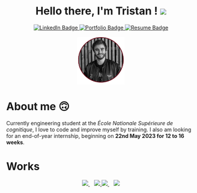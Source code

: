 
<div align="center">
  <h1> Hello there, I'm Tristan ! <img src="https://media.giphy.com/media/hvRJCLFzcasrR4ia7z/giphy.gif" width="30px"/>
</h1>
<div id="badges">
  <a href="https://www.linkedin.com/in/tristan-gclvs">
    <img src="https://img.shields.io/badge/LinkedIn-blue?style=for-the-badge&logo=linkedin&logoColor=white" alt="LinkedIn Badge" />
  </a>
  <a href="https://www.tristangclvs.fr">
    <img src="https://img.shields.io/badge/Portfolio-red?style=for-the-badge&logoColor=303030" alt="Portfolio Badge" />
  </a>
  <a href="https://read.cv/tristangclvs">
    <img src="https://img.shields.io/badge/Resume-303030?style=for-the-badge&logo=ReadMe&logoColor=white" alt="Resume Badge" />
  </a>
</div>
  <br>
   <img src="https://github.com/tristangclvs/tristangclvs/blob/main/Portrait-N%26B-cercle.png" alt="My photo" height="25%" width="25%"/> 

</div>

# About me :upside_down_face:
Currently engineering student at the *École Nationale Supérieure de cognitique*, I love to code and improve myself by training. 
I also am looking for an end-of-year internship, beginning on **22nd May 2023 for 12 to 16 weeks**.


# Works
<p align="center" dir="auto">
  <!--
  <a target="_blank" rel="noopener noreferrer" href="https://github.com/tristangclvs/Colony">
    <img width="400"  src="https://github.com/tristangclvs/tristangclvs/blob/main/Colony.jpg" style="max-width: 100%;">
  </a>
   <a target="_blank" rel="noopener noreferrer" href="https://github.com/tristangclvs/tristangclvs/blob/main/Site i2c.jpg">
    <img width="400"  src="https://github.com/tristangclvs/tristangclvs/blob/main/Site i2c.jpg" style="max-width: 100%;">
  </a> -->
  <a target="_blank" rel="noopener noreferrer" href="https://github.com/tristangclvs/Project_A-Star">
    <img align=""  src="https://github-readme-stats.vercel.app/api/pin/?username=tristangclvs&repo=Project_A-Star&theme=dark" />
  </a>
  <!-- <p></p> --> &nbsp;&nbsp;
  <a target="_blank" rel="noopener noreferrer" href="https://github.com/tristangclvs/MusiClassify">
    <img align=""  src="https://github-readme-stats.vercel.app/api/pin/?username=tristangclvs&repo=MusiClassify&theme=dark" />
  </a>
  
  <a target="_blank" rel="noopener noreferrer" href="https://github.com/tristangclvs/Colony">
    <img align=""  src="https://github-readme-stats.vercel.app/api/pin/?username=tristangclvs&repo=Colony&theme=dark" />
  </a>
  &nbsp;&nbsp;  
  <a  target="_blank" rel="noopener noreferrer" href="https://github.com/tristangclvs/Web.Projet-HistoireInteractive">
    <img align=""  src="https://github-readme-stats.vercel.app/api/pin/?username=tristangclvs&repo=Web.Projet-HistoireInteractive&theme=dark" />
  </a>
 <!-- <img align="" src="https://github-readme-stats.vercel.app/api/pin/?username=tristangclvs&repo=SiteWebi2c&theme=synthwave" />   -->

  
  <br>
</p>



<!--
**tristangclvs/tristangclvs** is a ✨ _special_ ✨ repository because its `README.md` (this file) appears on your GitHub profile.

Here are some ideas to get you started:

- 🔭 I’m currently working on ...
- 🌱 I’m currently learning ...
- 👯 I’m looking to collaborate on ...
- 🤔 I’m looking for help with ...
- 💬 Ask me about ...
- 📫 How to reach me: ...
- 😄 Pronouns: ...
- ⚡ Fun fact: ...
-->
